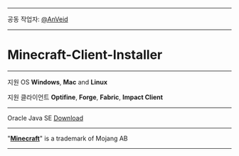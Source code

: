 ***

공동 작업자: [@AnVeid](https://github.com/AnVeid)

___

# Minecraft-Client-Installer

---

지원 OS **Windows**, **Mac** and **Linux**

지원 클라이언트 **Optifine**, **Forge**, **Fabric**, **Impact Client**

---

Oracle Java SE [Download](http://www.m-c-i.kro.kr/)

___

"[**Minecraft**](https://www.minecraft.net)" is a trademark of Mojang AB

___

